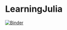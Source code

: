 # LearningJulia

[![Binder](https://mybinder.org/badge_logo.svg)](https://mybinder.org/v2/gh/Rotario/LearningJulia/HEAD?filepath=lm.ipynb)
